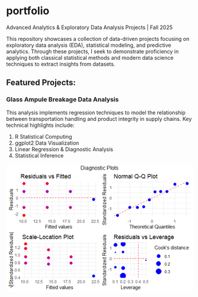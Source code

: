 # portfolio
Advanced Analytics & Exploratory Data Analysis Projects | Fall 2025

This repository showcases a collection of data-driven projects focusing on exploratory data analysis (EDA), statistical modeling, and predictive analytics. Through these projects, I seek to demonstrate proficiency in applying both classical statistical methods and modern data science techniques to extract insights from datasets.

## Featured Projects:
### Glass Ampule Breakage Data Analysis
This analysis implements  regression techniques to model the relationship between transportation handling and product integrity in supply chains. Key technical highlights include:

1. R Statistical Computing 
2. ggplot2 Data Visualization   
3. Linear Regression & Diagnostic Analysis
4. Statistical Inference

![Diagnostic Plots](images/DiagnosticGraphs.png)
